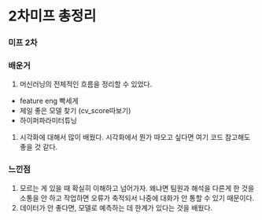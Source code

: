 # 2차미프 총정리

### 미프 2차

### 배운거

1. 머신러닝의 전체적인 흐름을 정리할 수 있었다. 
- feature eng 빡세게
- 제일 좋은 모델 찾기 (cv_score따보기)
- 하이퍼파라미터튜닝

1. 시각화에 대해서 많이 배웠다. 시각화에서 뭔가 따오고 싶다면 여기 코드 참고해도 좋을 것 같다.

### 느낀점

1. 모르는 게 있을 때 확실히 이해하고 넘어가자. 왜냐면 팀원과 해석을 다른게 한 것을 소통을 안 하고 작업하면 오류가 축적되서 나중에 대화가 안 통할 수 있기 때문이다.
2. 데이터가 안 좋다면, 모델로 예측하는 데 한계가 있다는 것을 배웠다.